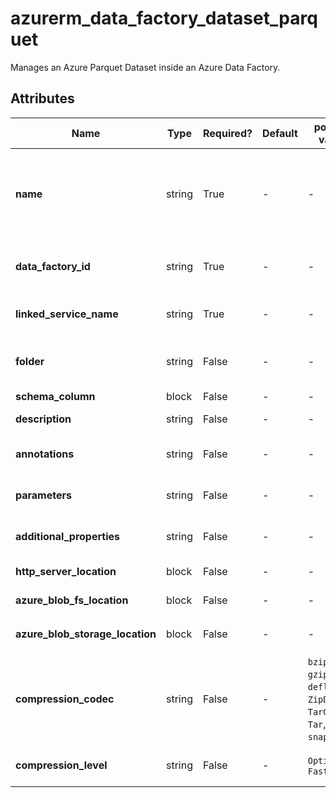 # azurerm_data_factory_dataset_parquet

Manages an Azure Parquet Dataset inside an Azure Data Factory.

## Attributes

| Name | Type | Required? | Default  | possible values | Description |
| ---- | ---- | --------- | -------- | ----------- | ----------- |
| **name** | string | True | -  |  -  | Specifies the name of the Data Factory Dataset. Changing this forces a new resource to be created. Must be globally unique. See the [Microsoft documentation](https://docs.microsoft.com/azure/data-factory/naming-rules) for all restrictions. | 
| **data_factory_id** | string | True | -  |  -  | The Data Factory ID in which to associate the Dataset with. Changing this forces a new resource. | 
| **linked_service_name** | string | True | -  |  -  | The Data Factory Linked Service name in which to associate the Dataset with. | 
| **folder** | string | False | -  |  -  | The folder that this Dataset is in. If not specified, the Dataset will appear at the root level. | 
| **schema_column** | block | False | -  |  -  | A `schema_column` block. | 
| **description** | string | False | -  |  -  | The description for the Data Factory Dataset. | 
| **annotations** | string | False | -  |  -  | List of tags that can be used for describing the Data Factory Dataset. | 
| **parameters** | string | False | -  |  -  | A map of parameters to associate with the Data Factory Dataset. | 
| **additional_properties** | string | False | -  |  -  | A map of additional properties to associate with the Data Factory Dataset. | 
| **http_server_location** | block | False | -  |  -  | A `http_server_location` block. | 
| **azure_blob_fs_location** | block | False | -  |  -  | A `azure_blob_fs_location` block. | 
| **azure_blob_storage_location** | block | False | -  |  -  | A `azure_blob_storage_location` block. | 
| **compression_codec** | string | False | -  |  `bzip2`, `gzip`, `deflate`, `ZipDeflate`, `TarGzip`, `Tar`, `snappy`, `lz4`  | The compression codec used to read/write text files. Valid values are `bzip2`, `gzip`, `deflate`, `ZipDeflate`, `TarGzip`, `Tar`, `snappy`, or `lz4`. Please note these values are case-sensitive. | 
| **compression_level** | string | False | -  |  `Optimal`, `Fastest`  | Specifies the compression level. Possible values are `Optimal` and `Fastest`, | 

